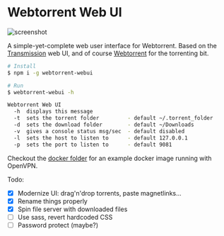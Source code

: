 Webtorrent Web UI
=============

![screenshot](https://i.imgur.com/ZyW6Sp4.png)

A simple-yet-complete web user interface for Webtorrent. Based on the [Transmission](https://transmissionbt.com/) web UI, and of course [Webtorrent](https://webtorrent.io) for the torrenting bit.

```sh
# Install
$ npm i -g webtorrent-webui

# Run
$ webtorrent-webui -h

Webtorrent Web UI
  -h  displays this message
  -t  sets the torrent folder         - default ~/.torrent_folder
  -d  sets the download folder        - default ~/Downloads
  -v  gives a console status msg/sec  - default disabled
  -l  sets the host to listen to      - default 127.0.0.1
  -p  sets the port to listen to      - default 9081
```

Checkout the [docker folder](https://github.com/pldubouilh/webtorrent-webui/tree/master/docker) for an example docker image running with OpenVPN.

Todo:
  - [x] Modernize UI: drag'n'drop torrents, paste magnetlinks...
  - [x] Rename things properly
  - [x] Spin file server with downloaded files
  - [ ] Use sass, revert hardcoded CSS
  - [ ] Password protect (maybe?)
